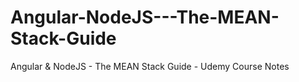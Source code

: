 # Angular-NodeJS---The-MEAN-Stack-Guide
Angular &amp; NodeJS - The MEAN Stack Guide - Udemy Course Notes
